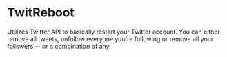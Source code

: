 # TwitReboot
Utilizes Twitter API to basically restart your Twitter account. You can either remove all tweets, unfollow everyone you're following or remove all your followers -- or a combination of any.
